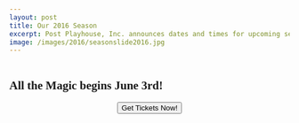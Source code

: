 ```yaml
---
layout: post
title: Our 2016 Season
excerpt: Post Playhouse, Inc. announces dates and times for upcoming season.
image: /images/2016/seasonslide2016.jpg
---
```


<img src="{{ site.baseurl }}/images/2016/seasonslide2016.jpg" alt="">
<h2 style="font-family:azo-sans-uber">All the Magic begins June 3rd!</h2>
<p>
  <form style="text-align:center" action="https://postplayhousetickets.com" method="link">
    <button class="online">Get Tickets Now!</button><br>
  </form>
</p>
